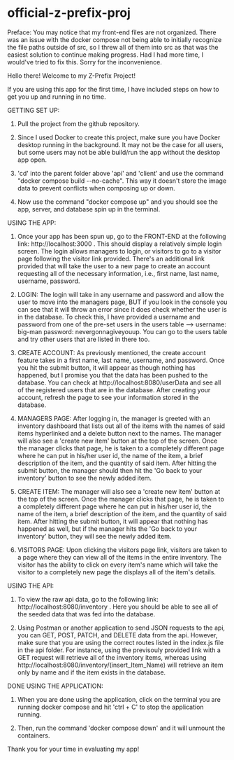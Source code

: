 # official-z-prefix-proj

Preface: You may notice that my front-end files are not organized. There was an issue with the docker compose not being able to initially recognize the file paths outside of src, so I threw all of them into src as that was the easiest solution to continue making progress. Had I had more time, I would've tried to fix this. Sorry for the inconvenience.

Hello there! Welcome to my Z-Prefix Project!

If you are using this app for the first time, I have included steps on how to get you up and running in no time.

GETTING SET UP:
1. Pull the project from the github repository.

2. Since I used Docker to create this project, make sure you have Docker desktop running in the background. It may not be the case for all users, but some users may not be able build/run the app without the desktop app open.

3. 'cd' into the parent folder above 'api' and 'client' and use the command "docker compose build --no-cache". This way it doesn't store the image data to prevent conflicts when composing up or down.

4. Now use the command "docker compose up" and you should see the app, server, and database spin up in the terminal.

USING THE APP:
1. Once your app has been spun up, go to the FRONT-END at the following link: http://localhost:3000 . This should display a relatively simple login screen. The login allows managers to login, or visitors to go to a visitor page following the visitor link provided. There's an additional link provided that will take the user to a new page to create an account requesting all of the necessary information, i.e., first name, last name, username, password.

2. LOGIN: The login will take in any username and password and allow the user to move into the managers page, BUT if you look in the console you can see that it will throw an error since it does check whether the user is in the database. To check this, I have provided a username and password from one of the pre-set users in the users table --> username: big-man  password: nevergonnagiveyouup. You can go to the users table and try other users that are listed in there too.

3. CREATE ACCOUNT: As previously mentioned, the create account feature takes in a first name, last name, username, and password. Once you hit the submit button, it will appear as though nothing has happened, but I promise you that the data has been pushed to the database. You can check at http://localhost:8080/userData and see all of the registered users that are in the database. After creating your account, refresh the page to see your information stored in the database.

4. MANAGERS PAGE: After logging in, the manager is greeted with an inventory dashboard that lists out all of the items with the names of said items hyperlinked and a delete button next to the names. The manager will also see a 'create new item' button at the top of the screen. Once the manager clicks that page, he is taken to a completely different page where he can put in his/her user id, the name of the item, a brief description of the item, and the quantity of said item. After hitting the submit button, the manager should then hit the 'Go back to your inventory' button to see the newly added item.

5. CREATE ITEM: The manager will also see a 'create new item' button at the top of the screen. Once the manager clicks that page, he is taken to a completely different page where he can put in his/her user id, the name of the item, a brief description of the item, and the quantity of said item. After hitting the submit button, it will appear that nothing has happened as well, but if the manager hits the 'Go back to your inventory' button, they will see the newly added item.

6. VISITORS PAGE: Upon clicking the visitors page link, visitors are taken to a page where they can view all of the items in the entire inventory. The visitor has the ability to click on every item's name which will take the visitor to a completely new page the displays all of the item's details.

USING THE API:
1. To view the raw api data, go to the following link: http://localhost:8080/inventory . Here you should be able to see all of the seeded data that was fed into the database.

2. Using Postman or another application to send JSON requests to the api, you can GET, POST, PATCH, and DELETE data from the api. However, make sure that you are using the correct routes listed in the index.js file in the api folder. For instance, using the previsouly provided link with a GET request will retrieve all of the inventory items, whereas using http://localhost:8080/inventory/(insert_Item_Name) will retrieve an item only by name and if the item exists in the database.

DONE USING THE APPLICATION:
1. When you are done using the application, click on the terminal you are running docker compose and hit 'ctrl + C' to stop the application running.

2. Then, run the command 'docker compose down' and it will unmount the containers.

Thank you for your time in evaluating my app!
